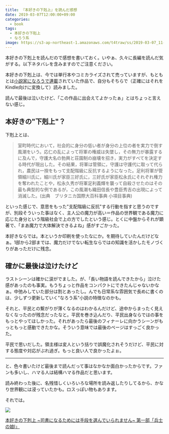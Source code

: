 ```yaml
---
title: 『本好きの下剋上』を読んだ感想
date: 2019-03-07T12:00:00+09:00
categories:
  - book
tags:
  - 本好きの下剋上
  - なろう系
image: https://s3-ap-northeast-1.amazonaws.com/t4traw/ss/2019-03-07_11-58-15.png
---
```

本好きの下剋上を読んだので感想を書いておく。いやぁ、久々に長編を読んだ気がする。以下ネタバレを含みますのでご注意ください。

<!--more-->

本好きの下剋上は、今では単行本やコミカライズされて売っていますが、もともとは[小説家になろうで連載](https://ncode.syosetu.com/n4830bu/)されていた作品で、自分もそちらで（正確にはそれをKindle向けに変換して）読みました。

読んで最後は泣いたけど、「この作品に出会えてよかったぁ」とはちょっと言えない感じ。

## 本好きの"下剋上"？

下剋上とは、

> 室町時代において，社会的に身分の低い者が身分の上位の者を実力で倒す風潮をいう。応仁の乱によって将軍の権威は失墜し，その無力が暴露するに及んで，守護大名の勃興と荘園制の崩壊を招き，実力がすべてを決定する時代が現出した。その結果，将軍は管領に，守護は守護代に取って代られ，農民は一揆をもって支配階級に反抗するようになった。足利将軍が管領細川氏に，細川氏が家臣三好氏に，三好氏が家臣松永氏にそれぞれ権力を奪われたことや，松永久秀が将軍足利義輝を襲って自殺させたのはその最も典型的な例であるが，この風潮も織田信長や豊臣秀吉の出現によって消滅した。(出典　ブリタニカ国際大百科事典 小項目事典)

といった感じで、意思をもった"支配階級に反抗"する行動を指すと思うのですが、別段そういった事はなく、主人公の魔力が高い＝作品の世界観である魔力に応じた身分という階級社会で上の方でしたという感じ。とくに中盤からそれが顕著で、「まあ魔力で大体解決できるよね」感がすごかった。

本好きならでは。本というか印刷を使ったなにか。を期待していたんだけどなぁ。1部から2部までは、魔力だけでない転生ならではの知識を活かしたモノづくりがあっただけに残念。

## 確かに最後は泣けたけど

ラストシーンは確かに涙がでました。が、「長い物語を読んできたから」泣けた感があったのも事実。もうちょっと作品をコンパクトにできたんじゃないかなぁ。中弛みしていた部分は割とあったし。んでも日常系な雰囲気で長めに書くのは、少しずつ更新していく"なろう系"小説の特徴なのかも。

それと、平民との繋がりが薄くなるのはわかるんだけど、途中からまったく見えなくなったのが残念だったなと。平民を巻き込んだり、平民出身ならではの事をもっとやってほしかった。それがあったら最後のフィナーレに向かうシーンがもっともっと感動できたかな。そういう意味では最後のページはすっごく良かった。

平民で思いだした。領主様は変人という括りで誤魔化されそうだけど、平民に対する態度や対応がぶれ過ぎ。もっと良い人で良かったよぉ。

---

と、色々書いたけど最後まで読んだって事はなかなか面白かったからです。ファンも多いし、ハマる人は結構ハマる作品だと思います。

読み終わった後に、名残惜しくいろいろな場所を読み返したりしてるから、かなり世界観には浸っていたかも。ロスっぽい物もあります。

それでは。

<div class="amazfy">
<a href="https://www.amazon.co.jp/dp/4864723427?tag=t4traw-22">
<img src="https://ws-fe.amazon-adsystem.com/widgets/q?_encoding=UTF8&ASIN=4864723427&Format=_SL250_&ID=AsinImage&MarketPlace=JP&ServiceVersion=20070822&WS=1&tag=t4traw-22&language=ja_JP">
<p>本好きの下剋上 ~司書になるためには手段を選んでいられません~ 第一部「兵士の娘I」</p>
</a>
</div>